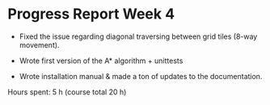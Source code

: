 # Progress Report Week 4

- Fixed the issue regarding diagonal traversing between grid tiles (8-way movement).

- Wrote first version of the A\* algorithm + unittests

- Wrote installation manual & made a ton of updates to the documentation.

Hours spent: 5 h (course total 20 h)

